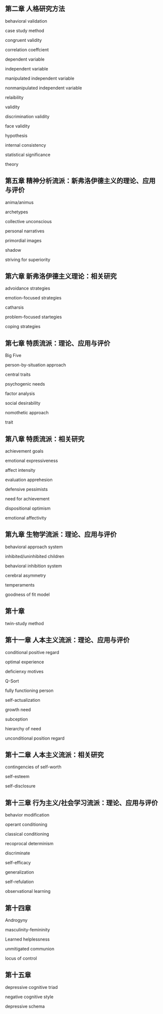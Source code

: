 ## 第二章 人格研究方法

behavioral validation

case study method

congruent validity

correlation coeffcient

dependent variable

independent variable

manipulated independent variable

nonmanipulated independent variable

relaibility

validity

discrimination validity

face validity

hypothesis

internal consistency

statistical significance

theory

## 第五章 精神分析流派：新弗洛伊德主义的理论、应用与评价

anima/animus

archetypes

collective unconscious

personal narratives

primordial images

shadow

striving for superiority

## 第六章 新弗洛伊德主义理论：相关研究

advoidance strategies

emotion-focused strategies

catharsis

problem-focused startegies

coping strategies

## 第七章 特质流派：理论、应用与评价

Big Five

person-by-situation approach

central traits

psychogenic needs

factor analysis

social desirability

nomothetic approach

trait

## 第八章 特质流派：相关研究

achievement goals

emotional expressiveness

affect intensity

evaluation apprehesion

defensive pessimists

need for achievement

dispositional optimism

emotional affectivity

## 第九章 生物学流派：理论、应用与评价

behavioral approach system

inhibited/uninhibited children

behavioral inhibition system

cerebral asymmetry

temperaments

goodness of fit model

## 第十章

twin-study method 

## 第十一章 人本主义流派：理论、应用与评价

conditional positive regard

optimal experience

deficienxy motives

Q-Sort

fully functioning person

self-actualization

growth need

subception

hierarchy of need 

unconditional position regard 

## 第十二章 人本主义流派：相关研究

contingencies of self-worth

self-esteem

self-disclosure

## 第十三章 行为主义/社会学习流派：理论、应用与评价

behavior modification 

operant conditioning

classical conditioning

recoprocal determinism

discriminate

self-efficacy

generalization

self-refulation

observational learning

## 第十四章

Androgyny

masculinity-femininity

Learned helplessness

unmitigated communion

locus of control

## 第十五章

depressive cognitive triad

negative cognitive style

depressive schema